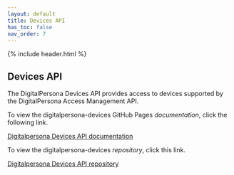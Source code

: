 ```yaml
---
layout: default
title: Devices API
has_toc: false
nav_order: 7  
---
```


{% include header.html %}  

## Devices API  

The DigitalPersona Devices API provides access to devices supported by the DigitalPersona Access Management API.

To view the digitalpersona-devices GitHub Pages *documentation*, click the following link.

[Digitalpersona Devices API documentation](https://hidglobal.github.io/digitalpersona-devices/)

To view the digitalpersona-devices *repository*, click this link.

[Digitalpersona Devices API repository](https://github.com/hidglobal/digitalpersona-devices/)
